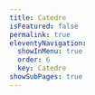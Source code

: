 ```yaml
---
title: Catedre
isFeatured: false
permalink: true
eleventyNavigation:
  showInMenu: true
  order: 6
  key: Catedre
showSubPages: true
---
```

